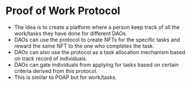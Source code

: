 # Proof of Work Protocol
- The idea is to create a platform where a person keep track of all the work/tasks they have done for different DAOs.
- DAOs can use the protocol to create NFTs for the specific tasks and reward the same NFT to the one who completes the task.
- DAOs can also use the protocol as a task allocation mechanism based on track record of individuals.
- DAOs can gate individuals from applying for tasks based on certain criteria derived from this protocol.
- This is similar to POAP but for work/tasks.